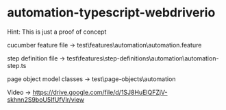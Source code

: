 # automation-typescript-webdriverio

Hint: This is just a proof of concept

cucumber feature file -> test\features\automation\automation.feature

step definition file -> test\features\step-definitions\automation\automation-step.ts

page object model classes -> test\page-objects\automation

Video -> https://drive.google.com/file/d/1SJ8HuElQFZjV-skhnn2S9boU5IfUfVlr/view